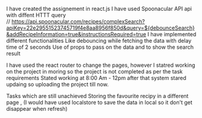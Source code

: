 I have created the assignement in react.js
I have used Spoonacular API api with diffent HTTT query  
// https://api.spoonacular.com/recipes/complexSearch?apiKey=22e29551523745719f4e8aa8956f850d&query=${debounceSearch}&addRecipeInformation=true&instructionsRequired=true
I have implemented different functionalities 
Like debouncing while fetching the data with delay time of 2 seconds 
Use of props to pass on the data and to show the search result 

I have used the react router to change the pages, however I statred working on the project in moring so the project is not completed as per the task requirements 
Stated working at 8:00 Am - 12pm after that system stared updaing so uploading the project till now.

Tasks which are still unachieved 
Storing the favourite recipy in a different page , (I would have used localstore to save the data in local so it don't get disappear when refresh)
